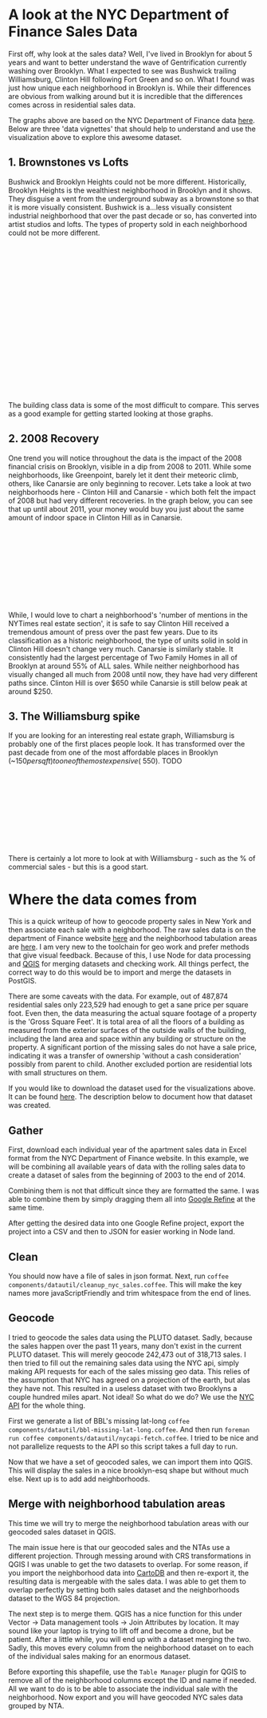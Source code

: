 # A look at the NYC Department of Finance Sales Data

First off, why look at the sales data? Well, I've lived in Brooklyn for about 5 years and want to better understand the wave of Gentrification currently washing over Brooklyn. What I expected to see was Bushwick trailing Williamsburg, Clinton Hill following Fort Green and so on. What I found was just how unique each neighborhood in Brooklyn is. While their differences are obvious from walking around but it is incredible that the differences comes across in residential sales data.

The graphs above are based on the NYC Department of Finance data [here](http://www.nyc.gov/html/dof/html/property/rolling_sales_data.shtml). Below are three 'data vignettes' that should help to
understand and use the visualization above to explore this awesome dataset.

## 1. Brownstones vs Lofts

Bushwick and Brooklyn Heights could not be more different. Historically, Brooklyn Heights is the wealthiest neighborhood in Brooklyn and it shows. They disguise a vent from the underground subway as a brownstone so that it is more visually consistent. Bushwick is a…less visually consistent industrial
neighborhood that over the past decade or so, has converted into artist studios and lofts. The types of property sold in each neighborhood could not be more different.

<div class="svg-container">
<svg id="heights-building-class" class="stacked-area-chart svg-building-class" />
<svg id="bushwick-building-class" class="stacked-area-chart svg-building-class" />
</div>

The building class data is some of the most difficult to compare. This serves as a good example for getting started looking at those graphs.

## 2. 2008 Recovery

One trend you will notice throughout the data is the impact of the 2008 financial crisis on Brooklyn, visible in a dip from 2008 to 2011. While some neighborhoods, like Greenpoint, barely let it dent their meteoric climb, others, like Canarsie are only beginning to recover. Lets take a look at two neighborhoods here - Clinton Hill and Canarsie - which both felt the impact of 2008 but had very different recoveries. In the graph below, you can see that up until about 2011, your money would buy you just about the same amount of indoor space in Clinton Hill as in Canarsie.

<div class="svg-container third-width">
<svg id="clinton-price" class="svg-line-graph third-width" />
</div>

While, I would love to chart a neighborhood's 'number of mentions in the NYTimes real estate section', it is safe to say Clinton Hill received a tremendous amount of press over the past few years. Due to its classification as a historic neighborhood, the type of units solid in sold in Clinton Hill doesn't change very much. Canarsie is similarly stable. It consistently had the largest percentage of Two Family Homes in all of Brooklyn at around 55% of ALL sales. While neither neighborhood has visually changed all much from 2008 until now, they have had very different paths since. Clinton Hill is over $650 while Canarsie is still below peak at around $250.

## 3. The Williamsburg spike

If you are looking for an interesting real estate graph, Williamsburg is probably one of the first places people look. It has transformed over the past decade from one of the most affordable places in Brooklyn (~$150 per sqft) to one of the most expensive (~$550). TODO

<div class="svg-container third-width">
<svg id="williamsburg-sales" class="svg-line-graph third-width" />
</div>

There is certainly a lot more to look at with Williamsburg - such as
the % of commercial sales - but this is a good start.


# Where the data comes from

This is a quick writeup of how to geocode property sales in New York and then associate each sale with a neighborhood. The raw sales data is on the department of Finance website [here](http://www.nyc.gov/html/dof/html/property/rolling_sales_data.shtml)
and the neighborhood tabulation areas are
[here](http://www.nyc.gov/html/dcp/html/bytes/dwn_nynta.shtml). I am very new to the toolchain for geo work and prefer methods that give visual feedback. Because of this, I use Node for data processing and
[QGIS](http://www.qgis.org/en/site/) for merging datasets and checking work. All things perfect, the correct way to do this would be to import and merge the datasets in PostGIS.

There are some caveats with the data. For example, out of 487,874 residential sales only 223,529 had enough to get a sane price per square foot. Even then, the data measuring the actual square footage of a property is the 'Gross Square Feet'. It is total area of all the
floors of a building as measured from the exterior surfaces of the outside walls of the building, including the land area and space within any building or structure on the property. A significant portion of the missing sales do not have a sale price, indicating it was a transfer of ownership 'without a cash consideration' possibly
from parent to child. Another excluded portion are residential lots
with small structures on them.

If you would like to download the dataset used for the visualizations
above. It can be found
[here](https://s3.amazonaws.com/vislet-production/data/brooklyn-sales.json). The
description below to document how that dataset was created.

## Gather

First, download each individual year of the apartment sales data in
Excel format from the NYC Department of Finance website. In this
example, we will be combining all available years of data with the
rolling sales data to create a dataset of sales from the beginning of
2003 to the end of 2014.

Combining them is not that difficult since they are formatted the
same. I was able to combine them by simply dragging them all into
[Google Refine](https://github.com/OpenRefine) at the same time.

After getting the desired data into one Google Refine project, export
the project into a CSV and then to JSON for easier working in Node
land.

## Clean

You should now have a file of sales in json format. Next, run `coffee
components/datautil/cleanup_nyc_sales.coffee`. This will make the key
names more javaScriptFriendly and trim whitespace from the end of
lines.

## Geocode

I tried to geocode the sales data using the PLUTO dataset. Sadly,
because the sales happen over the past 11 years, many don't exist in
the current PLUTO dataset. This will merely geocode 242,473 out of
318,713 sales. I then tried to fill out the remaining sales data using
the NYC api, simply making API requests for each of the sales missing
geo data. This relies of the assumption that NYC has agreed on a
projection of the earth, but alas they have not. This resulted in a
useless dataset with two Brooklyns a couple hundred miles apart. Not
ideal! So what do we do? We use the
[NYC API](https://api.cityofnewyork.us/geoclient/v1/doc) for the whole
thing.

First we generate a list of BBL's missing lat-long `coffee
components/datautil/bbl-missing-lat-long.coffee`. And then run
`foreman run coffee components/datautil/nycapi-fetch.coffee`. I tried
to be nice and not parallelize requests to the API so this script
takes a full day to run.

Now that we have a set of geocoded sales, we can import them into
QGIS. This will display the sales in a nice brooklyn-esq shape but
without much else. Next up is to add add neighborhoods.

## Merge with neighborhood tabulation areas

This time we will try to merge the neighborhood tabulation areas with
our geocoded sales dataset in QGIS.

The main issue here is that our geocoded sales and the NTAs use a
different projection. Through messing around with CRS transformations
in QGIS I was unable to get the two datasets to overlap. For some
reason, if you import the neighborhood data into
[CartoDB](https://cartodb.com/) and then re-export it, the resulting
data is mergeable with the sales data. I was able to get them to
overlap perfectly by setting both sales dataset and the neighborhoods
dataset to the WGS 84 projection.

The next step is to merge them. QGIS has a nice function for this
under Vector -> Data management tools -> Join Attributes by
location. It may sound like your laptop is trying to lift off and
become a drone, but be patient. After a little while, you will end up
with a dataset merging the two. Sadly, this moves every column from
the neighborhood dataset on to each of the individual sales making for
an enormous dataset.

Before exporting this shapefile, use the `Table Manager` plugin for
QGIS to remove all of the neighborhood columns except the ID and name
if needed. All we want to do is to be able to associate the individual
sale with the neighborhood. Now export and you will have geocoded NYC
sales data grouped by NTA.
